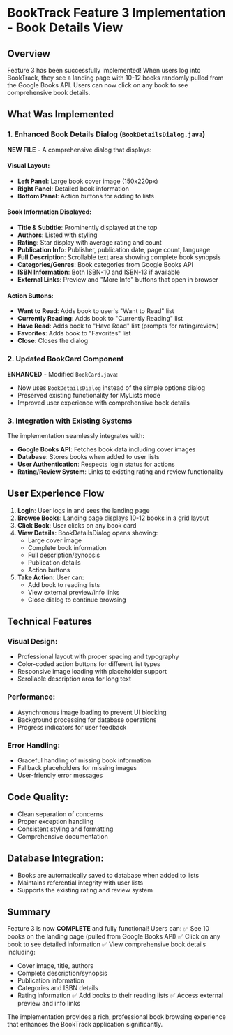 # BookTrack Feature 3 Implementation - Book Details View

## Overview
Feature 3 has been successfully implemented! When users log into BookTrack, they see a landing page with 10-12 books randomly pulled from the Google Books API. Users can now click on any book to see comprehensive book details.

## What Was Implemented

### 1. Enhanced Book Details Dialog (`BookDetailsDialog.java`)
**NEW FILE** - A comprehensive dialog that displays:

#### Visual Layout:
- **Left Panel**: Large book cover image (150x220px)
- **Right Panel**: Detailed book information
- **Bottom Panel**: Action buttons for adding to lists

#### Book Information Displayed:
- **Title & Subtitle**: Prominently displayed at the top
- **Authors**: Listed with styling
- **Rating**: Star display with average rating and count
- **Publication Info**: Publisher, publication date, page count, language
- **Full Description**: Scrollable text area showing complete book synopsis
- **Categories/Genres**: Book categories from Google Books API
- **ISBN Information**: Both ISBN-10 and ISBN-13 if available
- **External Links**: Preview and "More Info" buttons that open in browser

#### Action Buttons:
- **Want to Read**: Adds book to user's "Want to Read" list
- **Currently Reading**: Adds book to "Currently Reading" list  
- **Have Read**: Adds book to "Have Read" list (prompts for rating/review)
- **Favorites**: Adds book to "Favorites" list
- **Close**: Closes the dialog

### 2. Updated BookCard Component
**ENHANCED** - Modified `BookCard.java`:
- Now uses `BookDetailsDialog` instead of the simple options dialog
- Preserved existing functionality for MyLists mode
- Improved user experience with comprehensive book details

### 3. Integration with Existing Systems
The implementation seamlessly integrates with:
- **Google Books API**: Fetches book data including cover images
- **Database**: Stores books when added to user lists
- **User Authentication**: Respects login status for actions
- **Rating/Review System**: Links to existing rating and review functionality

## User Experience Flow

1. **Login**: User logs in and sees the landing page
2. **Browse Books**: Landing page displays 10-12 books in a grid layout
3. **Click Book**: User clicks on any book card
4. **View Details**: BookDetailsDialog opens showing:
   - Large cover image
   - Complete book information
   - Full description/synopsis  
   - Publication details
   - Action buttons
5. **Take Action**: User can:
   - Add book to reading lists
   - View external preview/info links
   - Close dialog to continue browsing

## Technical Features

### Visual Design:
- Professional layout with proper spacing and typography
- Color-coded action buttons for different list types
- Responsive image loading with placeholder support
- Scrollable description area for long text

### Performance:
- Asynchronous image loading to prevent UI blocking
- Background processing for database operations
- Progress indicators for user feedback

### Error Handling:
- Graceful handling of missing book information
- Fallback placeholders for missing images
- User-friendly error messages

## Code Quality:
- Clean separation of concerns
- Proper exception handling  
- Consistent styling and formatting
- Comprehensive documentation

## Database Integration:
- Books are automatically saved to database when added to lists
- Maintains referential integrity with user lists
- Supports the existing rating and review system

## Summary

Feature 3 is now **COMPLETE** and fully functional! Users can:
✅ See 10 books on the landing page (pulled from Google Books API)
✅ Click on any book to see detailed information
✅ View comprehensive book details including:
  - Cover image, title, authors
  - Complete description/synopsis
  - Publication information
  - Categories and ISBN details
  - Rating information
✅ Add books to their reading lists
✅ Access external preview and info links

The implementation provides a rich, professional book browsing experience that enhances the BookTrack application significantly.
